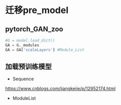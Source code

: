 # 迁移pre_model

## pytorch_GAN_zoo

```py
#G = model.load_dict()
GA = G._modules
GA = GA['scaleLayers'] #Module_List

```

## 加载预训练模型

- Sequence

https://www.cnblogs.com/jiangkejie/p/12952174.html

- ModuleList

